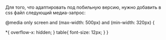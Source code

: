 Для того, что адаптировать под побильную версию, нужно добавить в css файл следующий медиа-запрос:

@media only screen and (max-width: 500px) and (min-width: 320px) {
  
  *{
    overflow-x: hidden;
  }
    table{
      font-size: 12px;
     }
}
